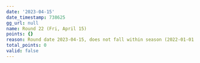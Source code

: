 ```yaml
---
date: '2023-04-15'
date_timestamp: 738625
gg_url: null
name: Round 22 (Fri, April 15)
points: {}
reason: Round date 2023-04-15, does not fall within season (2022-01-01 to 2022-12-30)
total_points: 0
valid: false
---
```

